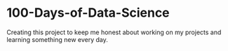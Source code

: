 # 100-Days-of-Data-Science

Creating this project to keep me honest about working on my projects and learning something new every day.
